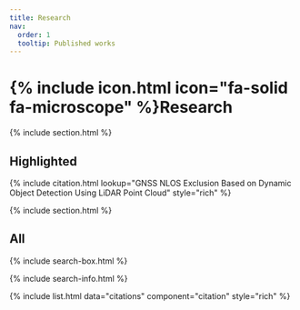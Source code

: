 ```yaml
---
title: Research
nav:
  order: 1
  tooltip: Published works
---
```


# {% include icon.html icon="fa-solid fa-microscope" %}Research

<!-- TODO: Add content here. -->

{% include section.html %}

## Highlighted

{% include citation.html lookup="GNSS NLOS Exclusion Based on Dynamic Object Detection Using LiDAR Point Cloud" style="rich" %}

{% include section.html %}

## All

{% include search-box.html %}

{% include search-info.html %}

{% include list.html data="citations" component="citation" style="rich" %}
